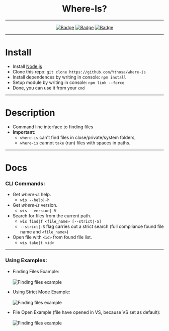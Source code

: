 <h1 align="center">Where-Is?</h1>
<div align="center">
  
---

[![Badge](https://img.shields.io/badge/Uses-Node.js-green.svg?style=flat-square)](1)
[![Badge](https://img.shields.io/badge/Open-Source-important.svg?style=flat-square)](1)
[![Badge](https://img.shields.io/badge/Made_with-Love-ff69b4.svg?style=flat-square)](1)
    
---

</div>

# Install
-   Install [Node.js](https://nodejs.org/en/) 
-   Clone this repo: `git clone https://github.com/Ythosa/where-is`
-   Install dependences by writing in console: `npm install`
-   Setup module by writing in console: `npm link --force`
-   Done, you can use it from your `cmd`

---

# Description
-    Command line interface to finding files
-    **Important**:
      * `where-is` can't find files in close/private/system folders,
      * `where-is` cannot `take` (run) files with spaces in paths.

---

# Docs


###   CLI Commands:
   -   Get _where-is_ help.
       *  `wis --help|-h`
   -   Get _where-is_ version.
       *  `wis --version|-V`
   -   Search for files from the current path.
       *  `wis find|f <file_name> [--strict|-S]`
       *  `--strict|-S` flag carries out a strict search (full compliance found file name and `<file_name>`)
   -   Open file with `<id>` from found file list.
       *  `wis take|t <id>`

---

###   Using Examples:
   -  Finding Files Example: <br> <br>
    <img src="https://github.com/Ythosa/where-is/blob/master/docs/pres_main.png" alt="Finding files example">
    
    
   -  Using Strict Mode Example: <br> <br>
    <img src="https://github.com/Ythosa/where-is/blob/master/docs/pres_strict_mode.png" alt="Finding files example">
    
   
   -  File Open Example (file have opened in VS, because VS set as default): <br> <br>
    <img src="https://github.com/Ythosa/where-is/blob/master/docs/pres_take.png" alt="Finding files example">
